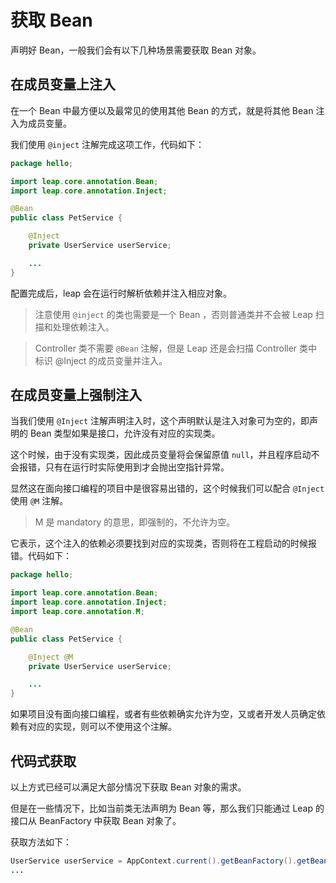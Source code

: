 # 获取 Bean

声明好 Bean，一般我们会有以下几种场景需要获取 Bean 对象。

## 在成员变量上注入

在一个 Bean 中最方便以及最常见的使用其他 Bean 的方式，就是将其他 Bean 注入为成员变量。

我们使用 `@inject` 注解完成这项工作，代码如下：

```java
package hello;

import leap.core.annotation.Bean;
import leap.core.annotation.Inject;

@Bean
public class PetService {

    @Inject
    private UserService userService;

    ...
}
```

配置完成后，leap 会在运行时解析依赖并注入相应对象。

> 注意使用 `@inject` 的类也需要是一个 Bean ，否则普通类并不会被 Leap 扫描和处理依赖注入。

> Controller 类不需要 `@Bean` 注解，但是 Leap 还是会扫描 Controller 类中标识 @Inject 的成员变量并注入。

## 在成员变量上强制注入

当我们使用 `@Inject` 注解声明注入时，这个声明默认是注入对象可为空的，即声明的 Bean 类型如果是接口，允许没有对应的实现类。

这个时候，由于没有实现类，因此成员变量将会保留原值 `null`，并且程序启动不会报错，只有在运行时实际使用到才会抛出空指针异常。

显然这在面向接口编程的项目中是很容易出错的，这个时候我们可以配合 `@Inject` 使用 `@M` 注解。

> M 是 mandatory 的意思，即强制的，不允许为空。

它表示，这个注入的依赖必须要找到对应的实现类，否则将在工程启动的时候报错。代码如下：

```java
package hello;

import leap.core.annotation.Bean;
import leap.core.annotation.Inject;
import leap.core.annotation.M;

@Bean
public class PetService {

    @Inject @M
    private UserService userService;

    ...
}
```

如果项目没有面向接口编程，或者有些依赖确实允许为空，又或者开发人员确定依赖有对应的实现，则可以不使用这个注解。

## 代码式获取

以上方式已经可以满足大部分情况下获取 Bean 对象的需求。

但是在一些情况下，比如当前类无法声明为 Bean 等，那么我们只能通过 Leap 的接口从 BeanFactory 中获取 Bean 对象了。

获取方法如下：

```java
UserService userService = AppContext.current().getBeanFactory().getBean(UserService.class);
...
```